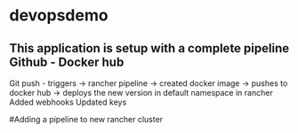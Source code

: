 # devopsdemo

This application is setup with a complete pipeline 
Github - Docker hub
-------------------
Git push - triggers -> rancher pipeline -> created docker image -> pushes to docker hub -> deploys the new version in default namespace in rancher
Added webhooks
Updated keys

#Adding a pipeline to new rancher cluster
